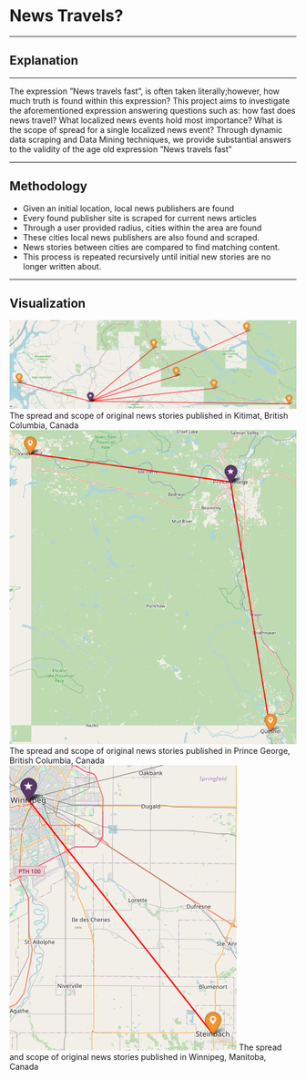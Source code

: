 # News Travels?

--- 

## Explanation

---

The expression ”News travels fast”, is often taken literally;however, how much truth is found within this expression? This project aims to investigate the aforementioned expression answering questions such as: how fast does news travel? What localized news events hold most importance? What is the scope of spread for a single localized news event? Through dynamic data scraping and Data Mining techniques, we provide substantial answers to the validity of the age old expression ”News travels fast”

--- 

## Methodology

* Given an initial location, local news publishers are found
* Every found publisher site is scraped for current news articles
* Through a user provided radius, cities within the area are found
* These cities local news publishers are also found and scraped.
* News stories between cities are compared to find matching content.
* This process is repeated recursively until initial new stories are no longer written about.

---

## Visualization

![Spread of like news sources from Kitimat, BC](https://raw.githubusercontent.com/Daniel-OReilly/Tracking-the-Spread-of-News/master/images/Kitimat.png)
The spread and scope of original news stories published in Kitimat, British Columbia, Canada
![Spread of like news sources from Prince George, BC](https://raw.githubusercontent.com/Daniel-OReilly/Tracking-the-Spread-of-News/master/images/princeGeorge.png)
The spread and scope of original news stories published in Prince George, British Columbia, Canada
![Spread of like news sources from Winnipeg, MB](https://raw.githubusercontent.com/Daniel-OReilly/Tracking-the-Spread-of-News/master/images/Winnipeg.png)
The spread and scope of original news stories published in Winnipeg, Manitoba, Canada


